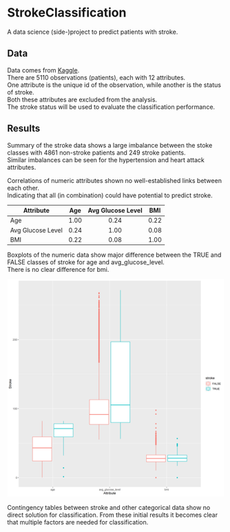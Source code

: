 # StrokeClassification
A data science (side-)project to predict patients with stroke.

## Data
Data comes from [Kaggle](https://www.kaggle.com/datasets/fedesoriano/stroke-prediction-dataset).  
There are 5110 observations (patients), each with 12 attributes.  
One attribute is the unique id of the observation, while another is the status of stroke.  
Both these attributes are excluded from the analysis.  
The stroke status will be used to evaluate the classification performance.

## Results
Summary of the stroke data shows a large imbalance between the stoke classes with 4861 non-stroke patients and 249 stroke patients.  
Similar imbalances can be seen for the hypertension and heart attack attributes.

Correlations of numeric attributes shown no well-established links between each other.  
Indicating that all (in combination) could have potential to predict stroke.

| Attribute         | Age  | Avg Glucose Level | BMI  |
|-------------------|:----:|:-----------------:|:----:|
| Age               | 1.00 | 0.24              | 0.22 |
| Avg Glucose Level | 0.24 | 1.00              | 0.08 |
| BMI               | 0.22 | 0.08              | 1.00 |

Boxplots of the numeric data show major difference between the TRUE and FALSE classes of stroke for age and avg_glucose_level.  
There is no clear difference for bmi. 

![Atrributes](/results/attributes.png)

Contingency tables between stroke and other categorical data show no direct solution for classification.
From these initial results it becomes clear that multiple factors are needed for classification.
